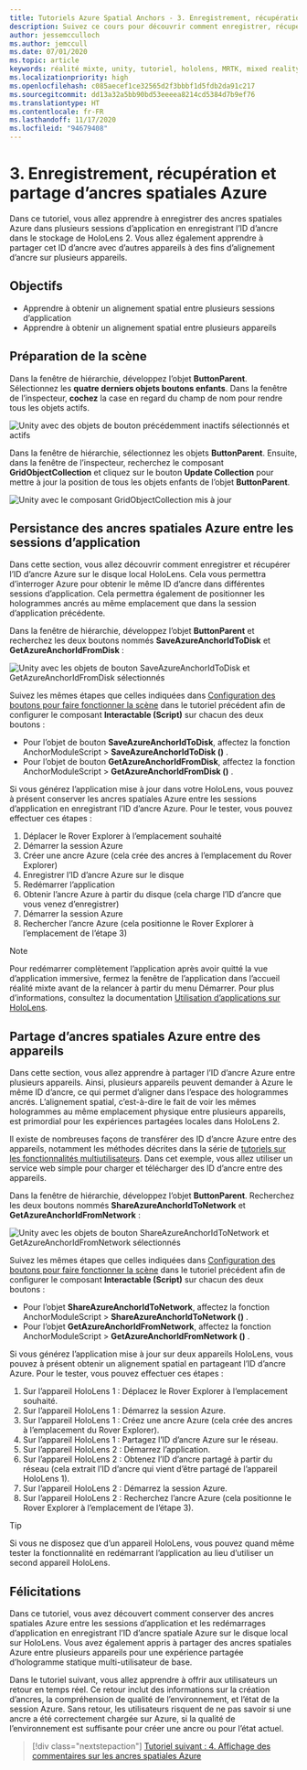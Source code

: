 ```yaml
---
title: Tutoriels Azure Spatial Anchors - 3. Enregistrement, récupération et partage d’ancres spatiales Azure
description: Suivez ce cours pour découvrir comment enregistrer, récupérer et partager des ancres spatiales Azure dans une application de réalité mixte.
author: jessemcculloch
ms.author: jemccull
ms.date: 07/01/2020
ms.topic: article
keywords: réalité mixte, unity, tutoriel, hololens, MRTK, mixed reality toolkit, UWP, ancres spatiales Azure, sessions d’application
ms.localizationpriority: high
ms.openlocfilehash: c085aecef1ce32565d2f3bbbf1d5fdb2da91c217
ms.sourcegitcommit: dd13a32a5bb90bd53eeeea8214cd5384d7b9ef76
ms.translationtype: HT
ms.contentlocale: fr-FR
ms.lasthandoff: 11/17/2020
ms.locfileid: "94679408"
---
```

# <a name="3-saving-retrieving-and-sharing-azure-spatial-anchors"></a>3. Enregistrement, récupération et partage d’ancres spatiales Azure

Dans ce tutoriel, vous allez apprendre à enregistrer des ancres spatiales Azure dans plusieurs sessions d’application en enregistrant l’ID d’ancre dans le stockage de HoloLens 2. Vous allez également apprendre à partager cet ID d’ancre avec d’autres appareils à des fins d’alignement d’ancre sur plusieurs appareils.

## <a name="objectives"></a>Objectifs

* Apprendre à obtenir un alignement spatial entre plusieurs sessions d’application
* Apprendre à obtenir un alignement spatial entre plusieurs appareils

## <a name="preparing-the-scene"></a>Préparation de la scène

Dans la fenêtre de hiérarchie, développez l’objet **ButtonParent**. Sélectionnez les **quatre derniers objets boutons enfants**. Dans la fenêtre de l’inspecteur, **cochez** la case en regard du champ de nom pour rendre tous les objets actifs.

![Unity avec des objets de bouton précédemment inactifs sélectionnés et actifs](images/mr-learning-asa/asa-03-section1-step1-1.png)

Dans la fenêtre de hiérarchie, sélectionnez les objets **ButtonParent**. Ensuite, dans la fenêtre de l’inspecteur, recherchez le composant **GridObjectCollection** et cliquez sur le bouton **Update Collection** pour mettre à jour la position de tous les objets enfants de l’objet **ButtonParent**.

![Unity avec le composant GridObjectCollection mis à jour](images/mr-learning-asa/asa-03-section1-step1-2.png)

## <a name="persisting-azure-spatial-anchors-between-app-sessions"></a>Persistance des ancres spatiales Azure entre les sessions d’application

Dans cette section, vous allez découvrir comment enregistrer et récupérer l’ID d’ancre Azure sur le disque local HoloLens. Cela vous permettra d’interroger Azure pour obtenir le même ID d’ancre dans différentes sessions d’application. Cela permettra également de positionner les hologrammes ancrés au même emplacement que dans la session d’application précédente.

Dans la fenêtre de hiérarchie, développez l’objet **ButtonParent** et recherchez les deux boutons nommés **SaveAzureAnchorIdToDisk** et **GetAzureAnchorIdFromDisk** :

![Unity avec les objets de bouton SaveAzureAnchorIdToDisk et GetAzureAnchorIdFromDisk sélectionnés](images/mr-learning-asa/asa-03-section2-step1-1.png)

Suivez les mêmes étapes que celles indiquées dans [Configuration des boutons pour faire fonctionner la scène](mr-learning-asa-02.md#configuring-the-buttons-to-operate-the-scene) dans le tutoriel précédent afin de configurer le composant **Interactable (Script)** sur chacun des deux boutons :

* Pour l’objet de bouton **SaveAzureAnchorIdToDisk**, affectez la fonction AnchorModuleScript > **SaveAzureAnchorIdToDisk ()** .
* Pour l’objet de bouton **GetAzureAnchorIdFromDisk**, affectez la fonction AnchorModuleScript > **GetAzureAnchorIdFromDisk ()** .

Si vous générez l’application mise à jour dans votre HoloLens, vous pouvez à présent conserver les ancres spatiales Azure entre les sessions d’application en enregistrant l’ID d’ancre Azure. Pour le tester, vous pouvez effectuer ces étapes :

1. Déplacer le Rover Explorer à l’emplacement souhaité
2. Démarrer la session Azure
3. Créer une ancre Azure (cela crée des ancres à l’emplacement du Rover Explorer)
4. Enregistrer l’ID d’ancre Azure sur le disque
5. Redémarrer l’application
6. Obtenir l’ancre Azure à partir du disque (cela charge l’ID d’ancre que vous venez d’enregistrer)
7. Démarrer la session Azure
8. Rechercher l’ancre Azure (cela positionne le Rover Explorer à l’emplacement de l’étape 3)

> [!NOTE]
> Pour redémarrer complètement l’application après avoir quitté la vue d’application immersive, fermez la fenêtre de l’application dans l’accueil réalité mixte avant de la relancer à partir du menu Démarrer. Pour plus d’informations, consultez la documentation [Utilisation d’applications sur HoloLens](https://docs.microsoft.com/hololens/holographic-home#using-apps-on-hololens).

## <a name="sharing-azure-spatial-anchors-between-devices"></a>Partage d’ancres spatiales Azure entre des appareils

Dans cette section, vous allez apprendre à partager l’ID d’ancre Azure entre plusieurs appareils. Ainsi, plusieurs appareils peuvent demander à Azure le même ID d’ancre, ce qui permet d’aligner dans l’espace des hologrammes ancrés. L’alignement spatial, c’est-à-dire le fait de voir les mêmes hologrammes au même emplacement physique entre plusieurs appareils, est primordial pour les expériences partagées locales dans HoloLens 2.

Il existe de nombreuses façons de transférer des ID d’ancre Azure entre des appareils, notamment les méthodes décrites dans la série de [tutoriels sur les fonctionnalités multiutilisateurs](mr-learning-sharing-02.md). Dans cet exemple, vous allez utiliser un service web simple pour charger et télécharger des ID d’ancre entre des appareils.

Dans la fenêtre de hiérarchie, développez l’objet **ButtonParent**.   Recherchez les deux boutons nommés **ShareAzureAnchorIdToNetwork** et **GetAzureAnchorIdFromNetwork** :

![Unity avec les objets de bouton ShareAzureAnchorIdToNetwork et GetAzureAnchorIdFromNetwork sélectionnés](images/mr-learning-asa/asa-03-section3-step1-1.png)

Suivez les mêmes étapes que celles indiquées dans [Configuration des boutons pour faire fonctionner la scène](mr-learning-asa-02.md#configuring-the-buttons-to-operate-the-scene) dans le tutoriel précédent afin de configurer le composant **Interactable (Script)** sur chacun des deux boutons :

* Pour l’objet **ShareAzureAnchorIdToNetwork**, affectez la fonction AnchorModuleScript > **ShareAzureAnchorIdToNetwork ()** .
* Pour l’objet **GetAzureAnchorIdFromNetwork**, affectez la fonction AnchorModuleScript > **GetAzureAnchorIdFromNetwork ()** .

Si vous générez l’application mise à jour sur deux appareils HoloLens, vous pouvez à présent obtenir un alignement spatial en partageant l’ID d’ancre Azure. Pour le tester, vous pouvez effectuer ces étapes :

1. Sur l’appareil HoloLens 1 : Déplacez le Rover Explorer à l’emplacement souhaité.
2. Sur l’appareil HoloLens 1 : Démarrez la session Azure.
3. Sur l’appareil HoloLens 1 : Créez une ancre Azure (cela crée des ancres à l’emplacement du Rover Explorer).
4. Sur l’appareil HoloLens 1 : Partagez l’ID d’ancre Azure sur le réseau.
5. Sur l’appareil HoloLens 2 : Démarrez l’application.
6. Sur l’appareil HoloLens 2 : Obtenez l’ID d’ancre partagé à partir du réseau (cela extrait l’ID d’ancre qui vient d’être partagé de l’appareil HoloLens 1).
7. Sur l’appareil HoloLens 2 : Démarrez la session Azure.
8. Sur l’appareil HoloLens 2 : Recherchez l’ancre Azure (cela positionne le Rover Explorer à l’emplacement de l’étape 3).

> [!TIP]
> Si vous ne disposez que d’un appareil HoloLens, vous pouvez quand même tester la fonctionnalité en redémarrant l’application au lieu d’utiliser un second appareil HoloLens.

## <a name="congratulations"></a>Félicitations

Dans ce tutoriel, vous avez découvert comment conserver des ancres spatiales Azure entre les sessions d’application et les redémarrages d’application en enregistrant l’ID d’ancre spatiale Azure sur le disque local sur HoloLens. Vous avez également appris à partager des ancres spatiales Azure entre plusieurs appareils pour une expérience partagée d’hologramme statique multi-utilisateur de base.

Dans le tutoriel suivant, vous allez apprendre à offrir aux utilisateurs un retour en temps réel. Ce retour inclut des informations sur la création d’ancres, la compréhension de qualité de l’environnement, et l’état de la session Azure. Sans retour, les utilisateurs risquent de ne pas savoir si une ancre a été correctement chargée sur Azure, si la qualité de l’environnement est suffisante pour créer une ancre ou pour l’état actuel.

> [!div class="nextstepaction"]
> [Tutoriel suivant : 4. Affichage des commentaires sur les ancres spatiales Azure](mr-learning-asa-04.md)
